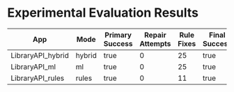 # Experimental Evaluation Results

| App | Mode | Primary Success | Repair Attempts | Rule Fixes | Final Success | Duration (s) | Coverage (%) | Error |
|-----|------|----------------|----------------|-------------|----------------|---------------|--------------|-------|
| LibraryAPI_hybrid | hybrid | true | 0 | 25 | true | 89.05 | 46.8 |  |
| LibraryAPI_ml | ml | true | 0 | 25 | true | 82.91 | 46.8 |  |
| LibraryAPI_rules | rules | true | 0 | 11 | true | 0.07 | 48.1 |  |
